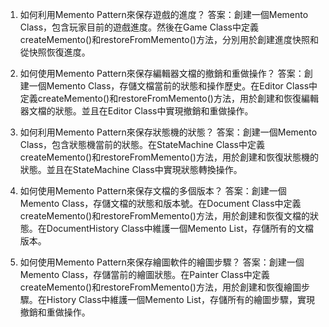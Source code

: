 

1. 如何利用Memento Pattern來保存遊戲的進度？
答案：創建一個Memento Class，包含玩家目前的遊戲進度。然後在Game Class中定義createMemento()和restoreFromMemento()方法，分別用於創建進度快照和從快照恢復進度。

2. 如何使用Memento Pattern來保存編輯器文檔的撤銷和重做操作？
答案：創建一個Memento Class，存儲文檔當前的狀態和操作歷史。在Editor Class中定義createMemento()和restoreFromMemento()方法，用於創建和恢復編輯器文檔的狀態。並且在Editor Class中實現撤銷和重做操作。

3. 如何利用Memento Pattern來保存狀態機的狀態？
答案：創建一個Memento Class，包含狀態機當前的狀態。在StateMachine Class中定義createMemento()和restoreFromMemento()方法，用於創建和恢復狀態機的狀態。並且在StateMachine Class中實現狀態轉換操作。

4. 如何使用Memento Pattern來保存文檔的多個版本？
答案：創建一個Memento Class，存儲文檔的狀態和版本號。在Document Class中定義createMemento()和restoreFromMemento()方法，用於創建和恢復文檔的狀態。在DocumentHistory Class中維護一個Memento List，存儲所有的文檔版本。

5. 如何使用Memento Pattern來保存繪圖軟件的繪圖步驟？
答案：創建一個Memento Class，存儲當前的繪圖狀態。在Painter Class中定義createMemento()和restoreFromMemento()方法，用於創建和恢復繪圖步驟。在History Class中維護一個Memento List，存儲所有的繪圖步驟，實現撤銷和重做操作。